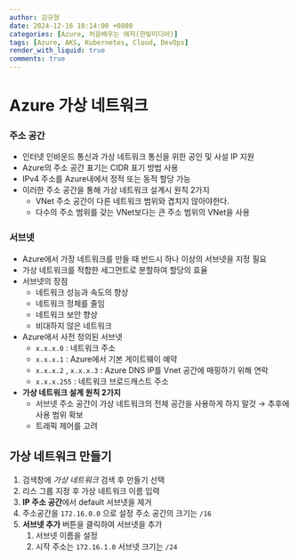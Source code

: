 ```yaml
---
author: 김규형
date: 2024-12-16 10:14:00 +0800
categories: [Azure, 처음배우는 애저(한빛미디어)]
tags: [Azure, AKS, Kubernetes, Cloud, DevOps]
render_with_liquid: true
comments: true
---
```


# Azure 가상 네트워크

### 주소 공간

- 인터넷 인바운드 통신과 가상 네트워크 통신을 위한 공인 및 사설 IP 지원
- Azure의 주소 공간 표기는 CIDR 표기 방법 사용
- IPv4 주소를 Azure내에서 정적 또는 동적 할당 가능
- 이러한 주소 공간을 통해 가상 네트워크 설계시 원칙 2가지
    - VNet 주소 공간이 다른 네트워크 범위와 겹치지 않아야한다.
    - 다수의 주소 범위를 갖는 VNet보다는 큰 주소 범위의 VNet을 사용

### 서브넷

- Azure에서 가장 네트워크를 만들 때 반드시 하나 이상의 서브넷을 지정 필요
- 가상 네트워크를 적합한 세그먼트로 분할하여 할당의 효율
- 서브넷의 장점
    - 네트워크 성능과 속도의 향상
    - 네트워크 정체를 줄임
    - 네트워크 보안 향상
    - 비대하지 않은 네트워크
- Azure에서 사전 정의된 서브넷
    - `x.x.x.0` : 네트워크 주소
    - `x.x.x.1` : Azure에서 기본 게이트웨이 예약
    - `x.x.x.2` , `x.x.x.3` : Azure DNS IP를 Vnet 공간에 매핑하기 위해 연락
    - `x.x.x.255` : 네트워크 브로드캐스트 주소
- **가상 네트워크 설계 원칙 2가지**
    - 서브넷 주소 공간이 가상 네트워크의 전체 공간을 사용하게 하지 말것 → 추후에 사용 범위 확보
    - 트래픽 제어를 고려

## 가상 네트워크 만들기

1. 검색창에 *가상 네트워크* 검색 후 만들기 선택
2. 리스 그룹 지정 후 가상 네트워크 이름 입력
3. **IP 주소 공간**에서 default 서브넷을 제거
4. 주소공간을 `172.16.0.0` 으로 설정 주소 공간의 크기는 `/16` 
5. **서브넷 추가** 버튼을 클릭하여 서브넷을 추가
    1. 서브넷 이름을 설정
    2. 시작 주소는 `172.16.1.0` 서브넷 크기는 `/24`

